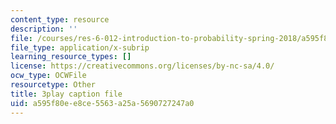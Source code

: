 ```yaml
---
content_type: resource
description: ''
file: /courses/res-6-012-introduction-to-probability-spring-2018/a595f80ee8ce5563a25a5690727247a0_gH_OmTJ9vQs.vtt
file_type: application/x-subrip
learning_resource_types: []
license: https://creativecommons.org/licenses/by-nc-sa/4.0/
ocw_type: OCWFile
resourcetype: Other
title: 3play caption file
uid: a595f80e-e8ce-5563-a25a-5690727247a0
---
```

